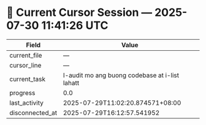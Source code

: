 # 📝 Current Cursor Session — 2025-07-30 11:41:26 UTC

| Field | Value |
|-------|-------|
| current_file | — |
| cursor_line | — |
| current_task | I-audit mo ang buong codebase at i-list lahatt |
| progress | 0.0 |
| last_activity | 2025-07-29T11:02:20.874571+08:00 |
| disconnected_at | 2025-07-29T16:12:57.541952 |
